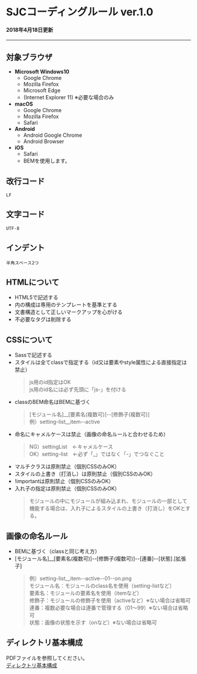 # SJCコーディングルール ver.1.0
#### 2018年4月18日更新

---

## 対象ブラウザ
*  **Microsoft Windows10**
	* Google Chrome
	* Mozilla Firefox
	* Microsoft Edge
	* (Internet Explorer 11) ※必要な場合のみ
* **macOS**
	* Google Chrome
	* Mozilla Firefox
	* Safari
* **Android**
	* Android Google Chrome
	* Android Browser
* **iOS**
	* Safari
	* BEMを使用します。

## 改行コード
`LF`

## 文字コード
`UTF-8`

## インデント
`半角スペース2つ`


## HTMLについて
* HTML5で記述する
* <head></head>内の構成は専用のテンプレートを基準とする
* 文書構造として正しいマークアップを心がける
* 不必要なタグは削除する

## CSSについて
* Sassで記述する
* スタイルは全てclassで指定する（id又は要素やstyle属性による直接指定は禁止）
	> js用のid指定はOK
	<br> js用のid名には必ず先頭に「js-」を付ける
* classのBEM命名はBEMに基づく
	> [モジュール名]\__[要素名(複数可)]--[修飾子(複数可)]
	<br> 例）setting-list__item--active
* 命名にキャメルケースは禁止（画像の命名ルールと合わせるため）
	> NG）settingList　←キャメルケース
	<br> OK）setting-list　←必ず「\_」ではなく「-」でつなぐこと
* マルチクラスは原則禁止（個別CSSのみOK）
* スタイルの上書き（打消し）は原則禁止（個別CSSのみOK）
* !importantは原則禁止（個別CSSのみOK）
* 入れ子の指定は原則禁止（個別CSSのみOK）
	> モジュールの中にモジュールが組み込まれ、モジュールの一部として機能する場合は、入れ子によるスタイルの上書き（打消し）をOKとする。

## 画像の命名ルール
* BEMに基づく（classと同じ考え方）
* [モジュール名]\__[要素名(複数可)]--[修飾子(複数可)]--[連番]--[状態].[拡張子]
	> 例）setting-list__item--active--01--on.png
	<br> モジュール名：モジュールのclass名を使用（setting-listなど）
	<br> 要素名：モジュールの要素名を使用（itemなど）
	<br> 修飾子：モジュールの修飾子を使用（activeなど）※ない場合は省略可
	<br> 連番：複数必要な場合は連番で管理する（01～99）※ない場合は省略可
	<br> 状態：画像の状態を示す（onなど）※ない場合は省略可

## ディレクトリ基本構成
 PDFファイルを参照してください。
<br>
[ディレクトリ基本構成](/Users/icoma/www/web_template/ディレクトリ構成.pdf)

